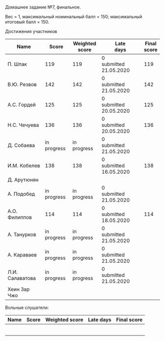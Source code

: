 Домашнее задание №7, финальное.

Вес = 1, максимальный номинальный балл = 150; максимальный итоговый балл = 150.



Достижения участников

| Name            | Score                    | Weighted<br>score        | Late<br>days                | Final<br>score           |
| --------------- | ------------------------ | ------------------------ | --------------------------- | ------------------------ |
| П. Шпак         | 119 | 119 | 0<br />submitted 21.05.2020 | 119 |
| В.Ю. Резвов     | 142 | 142 | 0<br />submitted 21.05.2020 | 142 |
| А.С. Гордей     | 125 | 125 | 0<br />submitted 20.05.2020 | 125 |
| Н.С. Чечуева    | 136 | 136 | 0<br />submitted 20.05.2020 | 136 |
| Д. Собаева      | in progress | in progress | 0<br />submitted 21.05.2020 |                |
| И.М. Кобелев    | 138   | 138               | 0<br />submitted 16.05.2020 | 138 |
| Д. Арутюнян     |       |                   |                             |                |
| А. Подобед      | in progress | in progress | 0<br />submitted 21.05.2020 |       |
| А.О. Филиппов   | 114 | 114 | 0<br />submitted 18.05.2020 | 114 |
| А. Танурков     | in progress | in progress | 0<br />submitted 21.05.2020 |                          |
| А. Караваев     | in progress | in progress | 0<br />submitted 21.05.2020 |                          |
| Л.И. Салаватова | in progress | in progress | 0<br />submitted 21.05.2020 |                          |
| Хеин Зар Чжо    |       |                   |                             |                |



Вольные слушатели:

| Name         | Score | Weighted score | Late days | Final score |
| ------------ | ----- | -------------- | --------- | ----------- |
|              |       |                |           |             |
|              |       |                |           |             |
|              |       |                |           |             |
|              |       |                |           |             |
|              |       |                |           |             |
|              |       |                |           |             |


